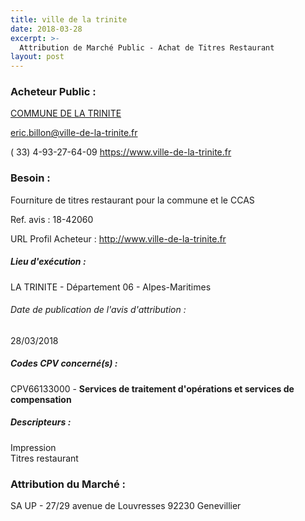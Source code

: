 ```yaml
---
title: ville de la trinite
date: 2018-03-28
excerpt: >-
  Attribution de Marché Public - Achat de Titres Restaurant
layout: post
---
```


### Acheteur Public : 
<a href="/acheteur-134/siren-210601498"> COMMUNE DE LA TRINITE</a><br/>



eric.billon@ville-de-la-trinite.fr

( 33) 4-93-27-64-09
https://www.ville-de-la-trinite.fr
### Besoin :

Fourniture de titres restaurant pour la commune et le CCAS

Ref. avis : 18-42060

URL Profil Acheteur : http://www.ville-de-la-trinite.fr

##### Lieu d'exécution :

LA TRINITE - Département 06 - Alpes-Maritimes

###### Date de publication de l'avis d'attribution : 
28/03/2018

##### Codes CPV concerné(s) :
CPV66133000 - **Services de traitement d'opérations et services de compensation** <br/>

##### Descripteurs :
Impression <br/>
Titres restaurant <br/>

### Attribution du Marché :
SA UP - 27/29 avenue de Louvresses 92230 Genevillier <br/>
